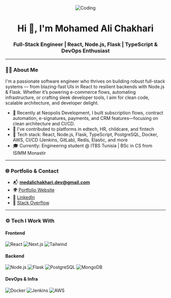 <p align="center">
  <img src="https://media2.giphy.com/media/v1.Y2lkPTc5MGI3NjExeGliOWxvbmpuYXkxbnQyMmF4bWIwZ2trM3AzdDZ5cHptcjg2dDF5eSZlcD12MV9pbnRlcm5hbF9naWZfYnlfaWQmY3Q9Zw/H03PuVdwREB21ANkLX/giphy.gif" alt="Coding"/>
</p>

<h1 align="center">Hi 👋, I'm Mohamed Ali Chakhari</h1>
<h3 align="center">Full-Stack Engineer | React, Node.js, Flask | TypeScript & DevOps Enthusiast</h3>

---

### 🧑‍💻 About Me

I'm a passionate software engineer who thrives on building robust full-stack systems — from blazing-fast UIs in React to resilient backends with Node.js & Flask. Whether it’s powering e-commerce flows, automating infrastructure, or crafting sleek developer tools, I aim for clean code, scalable architecture, and developer delight.

- 🔭 Recently at Neopolis Development, I built subscription flows, contract automation, e-signatures, payments, and CRM features—focusing on clean architecture and CI/CD.
- 🚀 I've contributed to platforms in edtech, HR, childcare, and fintech
- 🧰 Tech stack: React, Node.js, Flask, TypeScript, PostgreSQL, Docker, AWS, CI/CD (Jenkins, GitLab), Redis, Elastic, and more
- 🎓 Currently: Engineering student @ ITBS Tunisia | BSc in CS from ISIMM Monastir

---

### 🌐 Portfolio & Contact

- 📬 **medalichakhari.dev@gmail.com**
- 🌍 [Portfolio Website](https://mohamedalichakhari.me)
- 💼 [LinkedIn](https://linkedin.com/in/mohamedalichakhari)
- 🧠 [Stack Overflow](https://stackoverflow.com/users/15509158)

---

### ⚙️ Tech I Work With

#### Frontend
![React](https://img.shields.io/badge/-React-61DAFB?logo=react&logoColor=white&style=for-the-badge)
![Next.js](https://img.shields.io/badge/-Next.js-black?logo=next.js&style=for-the-badge)
![Tailwind](https://img.shields.io/badge/-TailwindCSS-38B2AC?logo=tailwind-css&logoColor=white&style=for-the-badge)

#### Backend
![Node.js](https://img.shields.io/badge/-Node.js-339933?logo=node.js&logoColor=white&style=for-the-badge)
![Flask](https://img.shields.io/badge/-Flask-000000?logo=flask&style=for-the-badge)
![PostgreSQL](https://img.shields.io/badge/-PostgreSQL-336791?logo=postgresql&logoColor=white&style=for-the-badge)
![MongoDB](https://img.shields.io/badge/-MongoDB-47A248?logo=mongodb&logoColor=white&style=for-the-badge)

#### DevOps & Infra
![Docker](https://img.shields.io/badge/-Docker-2496ED?logo=docker&logoColor=white&style=for-the-badge)
![Jenkins](https://img.shields.io/badge/-Jenkins-D24939?logo=jenkins&logoColor=white&style=for-the-badge)
![AWS](https://img.shields.io/badge/-AWS-232F3E?logo=amazon-aws&logoColor=white&style=for-the-badge)
